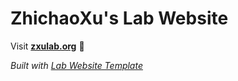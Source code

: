 
# ZhichaoXu's Lab Website

Visit **[zxulab.org](http://zxulab.org)** 🚀

_Built with [Lab Website Template](https://greene-lab.gitbook.io/lab-website-template-docs)_
